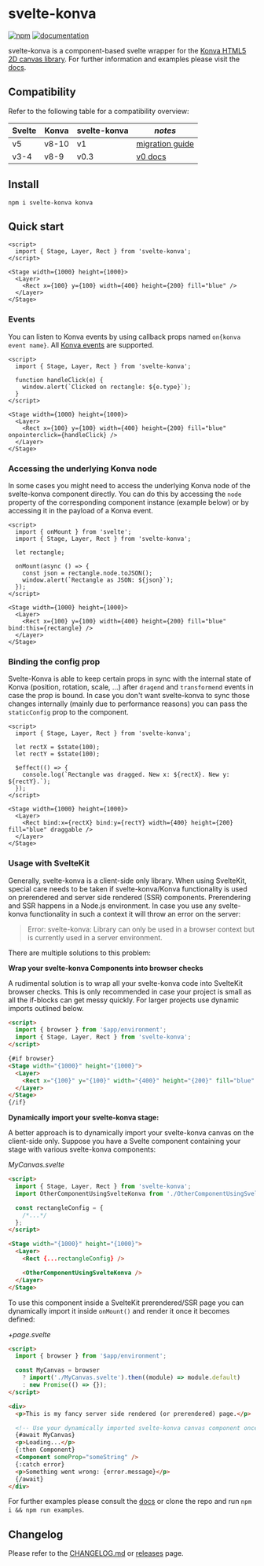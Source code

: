 # svelte-konva

[![npm](https://img.shields.io/npm/v/svelte-konva?style=flat-square)](https://www.npmjs.com/package/svelte-konva)
[![documentation](https://img.shields.io/badge/docs-svelte--konva-success?style=flat-square)](https://konvajs.org/docs/svelte)

svelte-konva is a component-based svelte wrapper for the [Konva HTML5 2D canvas library](https://github.com/konvajs/konva). For further information and examples please visit the [docs](https://konvajs.org/docs/svelte).

## Compatibility

Refer to the following table for a compatibility overview:

| Svelte | Konva | svelte-konva | _notes_                                                |
| ------ | ----- | ------------ | ------------------------------------------------------ |
| v5     | v8-10 | v1           | [migration guide](./docs/svelte-konva-v1-migration.md) |
| v3-4   | v8-9  | v0.3         | [v0 docs](./docs/svelte-konva-v0-guide.md)             |

## Install

```npm
npm i svelte-konva konva
```

## Quick start

```svelte
<script>
  import { Stage, Layer, Rect } from 'svelte-konva';
</script>

<Stage width={1000} height={1000}>
  <Layer>
    <Rect x={100} y={100} width={400} height={200} fill="blue" />
  </Layer>
</Stage>
```

### Events

You can listen to Konva events by using callback props named `on{konva event name}`. All [Konva events](https://konvajs.org/docs/events/Binding_Events.html) are supported.

```svelte
<script>
  import { Stage, Layer, Rect } from 'svelte-konva';

  function handleClick(e) {
    window.alert(`Clicked on rectangle: ${e.type}`);
  }
</script>

<Stage width={1000} height={1000}>
  <Layer>
    <Rect x={100} y={100} width={400} height={200} fill="blue" onpointerclick={handleClick} />
  </Layer>
</Stage>
```

### Accessing the underlying Konva node

In some cases you might need to access the underlying Konva node of the svelte-konva component directly. You can do this by accessing the `node` property of the corresponding component instance (example below) or by accessing it in the payload of a Konva event.

```svelte
<script>
  import { onMount } from 'svelte';
  import { Stage, Layer, Rect } from 'svelte-konva';

  let rectangle;

  onMount(async () => {
    const json = rectangle.node.toJSON();
    window.alert(`Rectangle as JSON: ${json}`);
  });
</script>

<Stage width={1000} height={1000}>
  <Layer>
    <Rect x={100} y={100} width={400} height={200} fill="blue" bind:this={rectangle} />
  </Layer>
</Stage>
```

### Binding the config prop

Svelte-Konva is able to keep certain props in sync with the internal state of Konva (position, rotation, scale, ...) after `dragend` and `transformend` events in case the prop is bound. In case you don't want svelte-konva to sync those changes internally (mainly due to performance reasons) you can pass the `staticConfig` prop to the component.

```svelte
<script>
  import { Stage, Layer, Rect } from 'svelte-konva';

  let rectX = $state(100);
  let rectY = $state(100);

  $effect(() => {
    console.log(`Rectangle was dragged. New x: ${rectX}. New y: ${rectY}.`);
  });
</script>

<Stage width={1000} height={1000}>
  <Layer>
    <Rect bind:x={rectX} bind:y={rectY} width={400} height={200} fill="blue" draggable />
  </Layer>
</Stage>
```

### Usage with SvelteKit

Generally, svelte-konva is a client-side only library. When using SvelteKit, special care needs to be taken if svelte-konva/Konva functionality is used on prerendered and server side rendered (SSR) components. Prerendering and SSR happens in a Node.js environment. In case you use any svelte-konva functionality in such a context it will throw an error on the server:

> Error: svelte-konva: Library can only be used in a browser context but is currently used in a server environment.

There are multiple solutions to this problem:

**Wrap your svelte-konva Components into browser checks**

A rudimental solution is to wrap all your svelte-konva code into SvelteKit browser checks. This is only recommended in case your project is small as all the if-blocks can get messy quickly. For larger projects use dynamic imports outlined below.

```html
<script>
  import { browser } from '$app/environment';
  import { Stage, Layer, Rect } from 'svelte-konva';
</script>

{#if browser}
<Stage width="{1000}" height="{1000}">
  <Layer>
    <Rect x="{100}" y="{100}" width="{400}" height="{200}" fill="blue" />
  </Layer>
</Stage>
{/if}
```

**Dynamically import your svelte-konva stage:**

A better approach is to dynamically import your svelte-konva canvas on the client-side only. Suppose you have a Svelte component containing your stage with various svelte-konva components:

_MyCanvas.svelte_

```html
<script>
  import { Stage, Layer, Rect } from 'svelte-konva';
  import OtherComponentUsingSvelteKonva from './OtherComponentUsingSvelteKonva.svelte';

  const rectangleConfig = {
    /*...*/
  };
</script>

<Stage width="{1000}" height="{1000}">
  <Layer>
    <Rect {...rectangleConfig} />

    <OtherComponentUsingSvelteKonva />
  </Layer>
</Stage>
```

To use this component inside a SvelteKit prerendered/SSR page you can dynamically import it inside `onMount()` and render it once it becomes defined:

_+page.svelte_

```html
<script>
  import { browser } from '$app/environment';

  const MyCanvas = browser
    ? import('./MyCanvas.svelte').then((module) => module.default)
    : new Promise(() => {});
</script>

<div>
  <p>This is my fancy server side rendered (or prerendered) page.</p>

  <!-- Use your dynamically imported svelte-konva canvas component once it becomes defined, you can pass any component props as usual -->
  {#await MyCanvas}
  <p>Loading...</p>
  {:then Component}
  <Component someProp="someString" />
  {:catch error}
  <p>Something went wrong: {error.message}</p>
  {/await}
</div>
```

For further examples please consult the [docs](https://konvajs.org/docs/svelte) or clone the repo and run `npm i && npm run examples`.

## Changelog

Please refer to the [CHANGELOG.md](https://github.com/konvajs/svelte-konva/blob/master/CHANGELOG.md) or [releases](https://github.com/konvajs/svelte-konva/releases) page.
